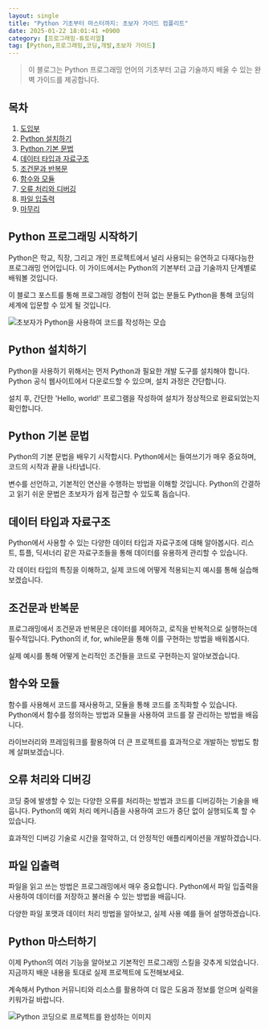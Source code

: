 ```yaml
---
layout: single
title: "Python 기초부터 마스터까지: 초보자 가이드 컴플리트"
date: 2025-01-22 18:01:41 +0900
category: [프로그래밍-튜토리얼]
tag: [Python,프로그래밍,코딩,개발,초보자 가이드]
---
```

  
> 이 블로그는 Python 프로그래밍 언어의 기초부터 고급 기술까지 배울 수 있는 완벽 가이드를 제공합니다.

## 목차
1. [도입부](#도입부)
2. [Python 설치하기](#python-설치하기)
3. [Python 기본 문법](#python-기본-문법)
4. [데이터 타입과 자료구조](#데이터-타입과-자료구조)
5. [조건문과 반복문](#조건문과-반복문)
6. [함수와 모듈](#함수와-모듈)
7. [오류 처리와 디버깅](#오류-처리와-디버깅)
8. [파일 입출력](#파일-입출력)
9. [마무리](#마무리)

## Python 프로그래밍 시작하기

Python은 학교, 직장, 그리고 개인 프로젝트에서 널리 사용되는 유연하고 다재다능한 프로그래밍 언어입니다. 이 가이드에서는 Python의 기본부터 고급 기술까지 단계별로 배워볼 것입니다.


이 블로그 포스트를 통해 프로그래밍 경험이 전혀 없는 분들도 Python을 통해 코딩의 세계에 입문할 수 있게 될 것입니다.


![초보자가 Python을 사용하여 코드를 작성하는 모습](https://i.ibb.co/6XLqYt0/kp-L1j-WKatt1i-Czx-Wr-MXn4-Iw-WKFla6u-RGj-Mv-pz94.png)



## Python 설치하기

Python을 사용하기 위해서는 먼저 Python과 필요한 개발 도구를 설치해야 합니다. Python 공식 웹사이트에서 다운로드할 수 있으며, 설치 과정은 간단합니다.


설치 후, 간단한 'Hello, world!' 프로그램을 작성하여 설치가 정상적으로 완료되었는지 확인합니다.



## Python 기본 문법

Python의 기본 문법을 배우기 시작합시다. Python에서는 들여쓰기가 매우 중요하며, 코드의 시작과 끝을 나타냅니다.


변수를 선언하고, 기본적인 연산을 수행하는 방법을 이해할 것입니다. Python의 간결하고 읽기 쉬운 문법은 초보자가 쉽게 접근할 수 있도록 돕습니다.



## 데이터 타입과 자료구조

Python에서 사용할 수 있는 다양한 데이터 타입과 자료구조에 대해 알아봅시다. 리스트, 튜플, 딕셔너리 같은 자료구조들을 통해 데이터를 유용하게 관리할 수 있습니다.


각 데이터 타입의 특징을 이해하고, 실제 코드에 어떻게 적용되는지 예시를 통해 실습해보겠습니다.



## 조건문과 반복문

프로그래밍에서 조건문과 반복문은 데이터를 제어하고, 로직을 반복적으로 실행하는데 필수적입니다. Python의 if, for, while문을 통해 이를 구현하는 방법을 배워봅시다.


실제 예시를 통해 어떻게 논리적인 조건들을 코드로 구현하는지 알아보겠습니다.



## 함수와 모듈

함수를 사용해서 코드를 재사용하고, 모듈을 통해 코드를 조직화할 수 있습니다. Python에서 함수를 정의하는 방법과 모듈을 사용하여 코드를 잘 관리하는 방법을 배웁니다.


라이브러리와 프레임워크를 활용하여 더 큰 프로젝트를 효과적으로 개발하는 방법도 함께 살펴보겠습니다.



## 오류 처리와 디버깅

코딩 중에 발생할 수 있는 다양한 오류를 처리하는 방법과 코드를 디버깅하는 기술을 배웁니다. Python의 예외 처리 메커니즘을 사용하여 코드가 중단 없이 실행되도록 할 수 있습니다.


효과적인 디버깅 기술로 시간을 절약하고, 더 안정적인 애플리케이션을 개발하겠습니다.



## 파일 입출력

파일을 읽고 쓰는 방법은 프로그래밍에서 매우 중요합니다. Python에서 파일 입출력을 사용하여 데이터를 저장하고 불러올 수 있는 방법을 배웁니다. 


다양한 파일 포맷과 데이터 처리 방법을 알아보고, 실제 사용 예를 들어 설명하겠습니다.



## Python 마스터하기

이제 Python의 여러 기능을 알아보고 기본적인 프로그래밍 스킬을 갖추게 되었습니다. 지금까지 배운 내용을 토대로 실제 프로젝트에 도전해보세요.


계속해서 Python 커뮤니티와 리소스를 활용하여 더 많은 도움과 정보를 얻으며 실력을 키워가길 바랍니다.


![Python 코딩으로 프로젝트를 완성하는 이미지](https://i.ibb.co/wyH2QjB/i-BI1-Sabvsb-UHFswf-Wd-QM.png)

